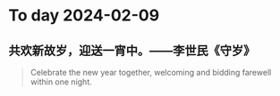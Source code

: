 
# To day 2024-02-09


## 共欢新故岁，迎送一宵中。——李世民《守岁》
> Celebrate the new year together, welcoming and bidding farewell within one night.

    